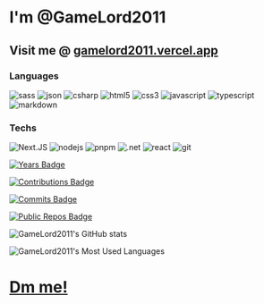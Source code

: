
# I'm __@GameLord2011__

## Visit me @ [gamelord2011.vercel.app](GameLord2011.vercel.app)

### Languages

![sass](https://img.shields.io/badge/Scss-CC6699?style=for-the-badge&logo=sass&logoColor=white)
![json](https://img.shields.io/badge/json-5E5C5C?style=for-the-badge&logo=json&logoColor=white)
![csharp](https://img.shields.io/badge/C%23-239120?style=for-the-badge&logo=c-sharp&logoColor=white)
![html5](https://img.shields.io/badge/HTML5-E34F26?style=for-the-badge&logo=html5&logoColor=white)
![css3](https://img.shields.io/badge/CSS3-1572B6?style=for-the-badge&logo=css3&logoColor=white)
![javascript](https://img.shields.io/badge/JavaScript-323330?style=for-the-badge&logo=javascript&logoColor=F7DF1E)
![typescript](https://img.shields.io/badge/TypeScript-007ACC?style=for-the-badge&logo=typescript&logoColor=white)
![markdown](https://img.shields.io/badge/Markdown-000000?style=for-the-badge&logo=markdown&logoColor=white)

### Techs

![Next.JS](https://img.shields.io/badge/next.js-000000?style=for-the-badge&logo=nextdotjs&logoColor=white)
![nodejs](https://img.shields.io/badge/Node.js-339933?style=for-the-badge&logo=nodedotjs&logoColor=white)
![pnpm](https://img.shields.io/badge/pnpm-F9AD00?style=for-the-badge&logo=pnpm&color=black)
![.net](https://img.shields.io/badge/.NET-512BD4?style=for-the-badge&logo=dotnet&logoColor=white)
![react](https://img.shields.io/badge/React-20232A?style=for-the-badge&logo=react&logoColor=61DAFB)
![git](https://img.shields.io/badge/Git-F05032?style=for-the-badge&logo=git&logoColor=white)

[![Years Badge](https://badges.strrl.dev/years/GameLord2011)](https://badges.strrl.dev)  

[![Contributions Badge](https://badges.strrl.dev/contributions/all/GameLord2011)](https://badges.strrl.dev)  

[![Commits Badge](https://badges.strrl.dev/commits/all/GameLord2011)](https://badges.strrl.dev)  

[![Public Repos Badge](https://badges.strrl.dev/repos/GameLord2011)](https://badges.strrl.dev)  

![GameLord2011's GitHub stats](https://github-readme-stats.vercel.app/api?username=GameLord2011&theme=shadow_green&show_icons=true&rank_icon=github)  

![GameLord2011's Most Used Languages](https://github-readme-stats.vercel.app/api/top-langs/?username=GameLord2011&layout=pie&theme=shadow_green)  

# [Dm me!][1]

[1]: <mailto://dangerb2011@gmail.com> "Dm me!"
<!---
GameLord2011/GameLord2011 is a ✨ special ✨ repository because its `README.md` (this file) appears on your GitHub profile.
You can click the Preview link to take a look at your changes.
--->
